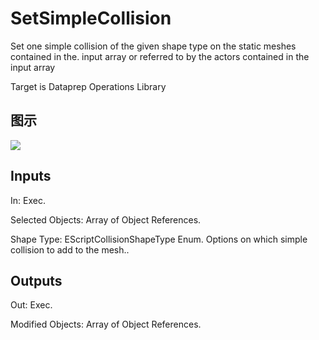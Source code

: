 # SetSimpleCollision

Set one simple collision of the given shape type on the static meshes contained in the. input array or referred to by the actors contained in the input array

Target is Dataprep Operations Library

## 图示

![]($-20221218-18360462.png)

## Inputs

In: Exec.

Selected Objects: Array of Object References.

Shape Type: EScriptCollisionShapeType Enum. Options on which simple collision to add to the mesh..  

## Outputs

Out: Exec.

Modified Objects: Array of Object References.

